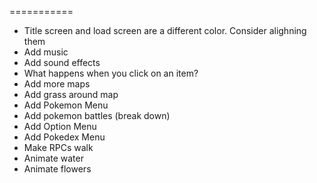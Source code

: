 ===========

- Title screen and load screen are a different color. Consider alighning them
- Add music
- Add sound effects
- What happens when you click on an item?
- Add more maps
- Add grass around map
- Add Pokemon Menu
- Add pokemon battles (break down)
- Add Option Menu
- Add Pokedex Menu
- Make RPCs walk
- Animate water
- Animate flowers
